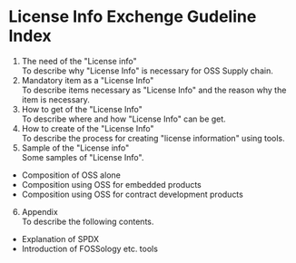# License Info Exchenge Gudeline Index
1. The need of the "License info"  
To describe why "License Info" is necessary for OSS Supply chain.
2. Mandatory item as a "License Info"  
To describe items necessary as "License Info" and the reason why the item is necessary.
3. How to get of the "License Info"  
To describe where and how "License Info" can be get.
4. How to create of the "License Info"  
To describe the process for creating "license information" using tools.
5. Sample of the "License info"  
Some samples of "License Info".
 - Composition of OSS alone  
 - Composition using OSS for embedded products  
 - Composition using OSS for contract development products
6. Appendix  
To describe the following contents.
 - Explanation of SPDX
 - Introduction of FOSSology etc. tools
